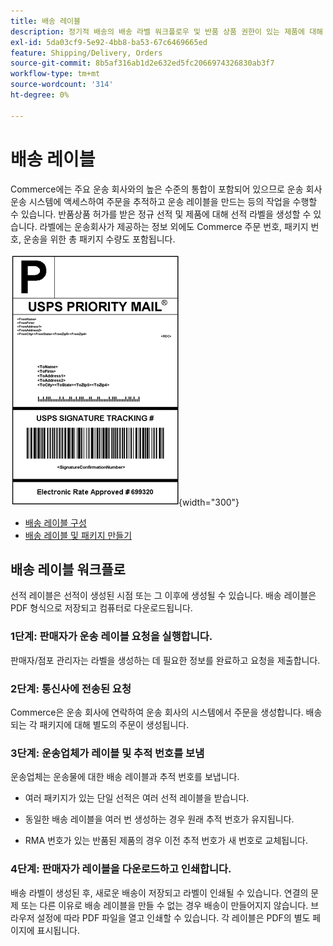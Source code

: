 ```yaml
---
title: 배송 레이블
description: 정기적 배송의 배송 라벨 워크플로우 및 반품 상품 권한이 있는 제품에 대해 알아봅니다.
exl-id: 5da03cf9-5e92-4bb8-ba53-67c6469665ed
feature: Shipping/Delivery, Orders
source-git-commit: 8b5af316ab1d2e632ed5fc2066974326830ab3f7
workflow-type: tm+mt
source-wordcount: '314'
ht-degree: 0%

---
```


# 배송 레이블

Commerce에는 주요 운송 회사와의 높은 수준의 통합이 포함되어 있으므로 운송 회사 운송 시스템에 액세스하여 주문을 추적하고 운송 레이블을 만드는 등의 작업을 수행할 수 있습니다. 반품상품 허가를 받은 정규 선적 및 제품에 대해 선적 라벨을 생성할 수 있습니다. 라벨에는 운송회사가 제공하는 정보 외에도 Commerce 주문 번호, 패키지 번호, 운송을 위한 총 패키지 수량도 포함됩니다.

![USPS 우선 순위 배송 레이블](./assets/shipping-usps-priority-label.png){width="300"}

- [배송 레이블 구성](shipping-label-configure.md)
- [배송 레이블 및 패키지 만들기](shipping-label-create.md)

## 배송 레이블 워크플로

선적 레이블은 선적이 생성된 시점 또는 그 이후에 생성될 수 있습니다. 배송 레이블은 PDF 형식으로 저장되고 컴퓨터로 다운로드됩니다.

### 1단계: 판매자가 운송 레이블 요청을 실행합니다.

판매자/점포 관리자는 라벨을 생성하는 데 필요한 정보를 완료하고 요청을 제출합니다.

### 2단계: 통신사에 전송된 요청

Commerce은 운송 회사에 연락하여 운송 회사의 시스템에서 주문을 생성합니다. 배송되는 각 패키지에 대해 별도의 주문이 생성됩니다.

### 3단계: 운송업체가 레이블 및 추적 번호를 보냄

운송업체는 운송물에 대한 배송 레이블과 추적 번호를 보냅니다.

- 여러 패키지가 있는 단일 선적은 여러 선적 레이블을 받습니다.

- 동일한 배송 레이블을 여러 번 생성하는 경우 원래 추적 번호가 유지됩니다.

- RMA 번호가 있는 반품된 제품의 경우 이전 추적 번호가 새 번호로 교체됩니다.

### 4단계: 판매자가 레이블을 다운로드하고 인쇄합니다.

배송 라벨이 생성된 후, 새로운 배송이 저장되고 라벨이 인쇄될 수 있습니다. 연결의 문제 또는 다른 이유로 배송 레이블을 만들 수 없는 경우 배송이 만들어지지 않습니다. 브라우저 설정에 따라 PDF 파일을 열고 인쇄할 수 있습니다. 각 레이블은 PDF의 별도 페이지에 표시됩니다.
